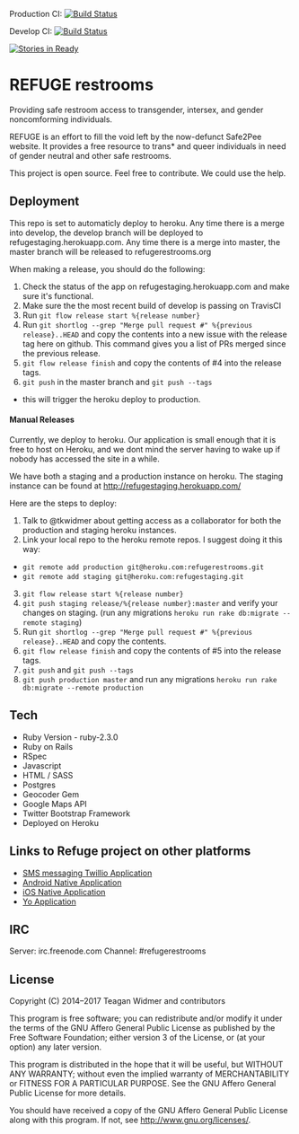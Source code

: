 Production CI: [![Build Status](https://travis-ci.org/RefugeRestrooms/refugerestrooms.svg?branch=master)](https://travis-ci.org/RefugeRestrooms/refugerestrooms)

Develop CI: [![Build Status](https://travis-ci.org/RefugeRestrooms/refugerestrooms.svg?branch=develop)](https://travis-ci.org/RefugeRestrooms/refugerestrooms)


[![Stories in Ready](https://badge.waffle.io/RefugeRestrooms/refugerestrooms.png?label=ready)](https://waffle.io/RefugeRestrooms/refugerestrooms)
# REFUGE restrooms

Providing safe restroom access to transgender, intersex, and gender noncomforming individuals.

REFUGE is an effort to fill the void left by the now-defunct Safe2Pee website. It provides a free resource to trans\* and queer individuals in need of gender neutral and other safe restrooms.

This project is open source. Feel free to contribute. We could use the help.

## Deployment

 This repo is set to automaticly deploy to heroku. Any time there is a merge into develop, the develop branch will be deployed to refugestaging.herokuapp.com. Any time there is a merge into master, the master branch will be released to refugerestrooms.org
 
 When making a release, you should do the following:
 1. Check the status of the app on refugestaging.herokuapp.com and make sure it's functional. 
 2. Make sure the the most recent build of develop is passing on TravisCI
 3. Run `git flow release start %{release number}`
 4. Run `git shortlog --grep "Merge pull request #" %{previous release}..HEAD` and copy the contents into a new issue with the release tag here on github. This command gives you a list of PRs merged since the previous release.
 5. `git flow release finish` and copy the contents of #4 into the release tags.
 6. `git push` in the master branch and `git push --tags`
  - this will trigger the heroku deploy to production. 
 
#### Manual Releases
Currently, we deploy to heroku. Our application is small enough that it is free to host on Heroku, and we dont mind the server having to wake up if nobody has accessed the site in a while.

We have both a staging and a production instance on heroku. The staging instance can be found at http://refugestaging.herokuapp.com/

Here are the steps to deploy:
 1. Talk to @tkwidmer about getting access as a collaborator for both the production and staging heroku instances.
 2. Link your local repo to the heroku remote repos. I suggest doing it this way:
  * `git remote add production git@heroku.com:refugerestrooms.git`
  * `git remote add staging git@heroku.com:refugestaging.git`
 3. `git flow release start %{release number}`
 4. `git push staging release/%{release number}:master` and verify your changes on staging. (run any migrations `heroku run rake db:migrate --remote staging`)
 5. Run `git shortlog --grep "Merge pull request #" %{previous release}..HEAD` and copy the contents.
 6. `git flow release finish` and copy the contents of #5 into the release tags.
 7. `git push` and `git push --tags`
 8. `git push production master` and run any migrations `heroku run rake db:migrate --remote production`

## Tech

* Ruby Version - ruby-2.3.0
* Ruby on Rails
* RSpec
* Javascript
* HTML / SASS
* Postgres
* Geocoder Gem
* Google Maps API
* Twitter Bootstrap Framework
* Deployed on Heroku

## Links to Refuge project on other platforms

- [SMS messaging Twillio Application](https://github.com/RefugeRestrooms/refugerest_sms)
- [Android Native Application](https://github.com/RefugeRestrooms/refugerestrooms-android)
- [iOS Native Application](https://github.com/RefugeRestrooms/refuge-ios)
- [Yo Application](https://github.com/raptortech-js/YoRestrooms)

## IRC

Server: irc.freenode.com
Channel: #refugerestrooms

## License

Copyright (C) 2014–2017 Teagan Widmer and contributors

This program is free software; you can redistribute and/or modify
it under the terms of the GNU Affero General Public License as published by
the Free Software Foundation; either version 3 of the License, or
(at your option) any later version.

This program is distributed in the hope that it will be useful,
but WITHOUT ANY WARRANTY; without even the implied warranty of
MERCHANTABILITY or FITNESS FOR A PARTICULAR PURPOSE.  See the
GNU Affero General Public License for more details.

You should have received a copy of the GNU Affero General Public License
along with this program.  If not, see <http://www.gnu.org/licenses/>.
